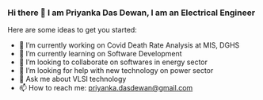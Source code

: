 ### Hi there 👋 I am Priyanka Das Dewan, I am an Electrical Engineer




Here are some ideas to get you started:

- 🔭 I’m currently working on Covid Death Rate Analysis at MIS, DGHS
- 🌱 I’m currently learning on Software Development
- 👯 I’m looking to collaborate on softwares in energy sector
- 🤔 I’m looking for help with new technology on power sector
- 💬 Ask me about VLSI technology
- 📫 How to reach me: priyanka.dasdewan@gmail.com 

